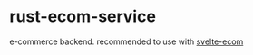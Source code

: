 # rust-ecom-service

e-commerce backend. recommended to use with [svelte-ecom](https://github.com/chris-windsor/svelte-ecom)
